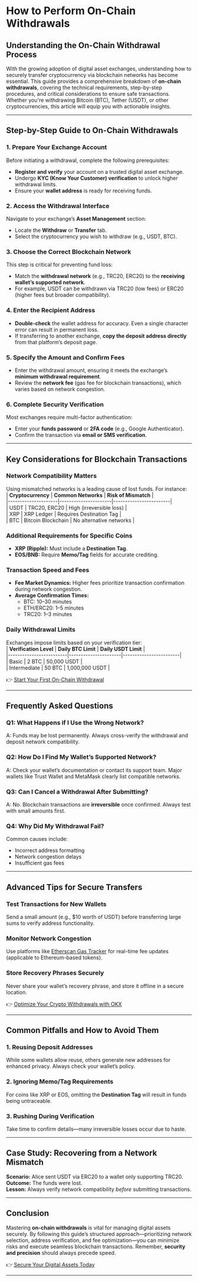 # How to Perform On-Chain Withdrawals  

## Understanding the On-Chain Withdrawal Process  

With the growing adoption of digital asset exchanges, understanding how to securely transfer cryptocurrency via blockchain networks has become essential. This guide provides a comprehensive breakdown of **on-chain withdrawals**, covering the technical requirements, step-by-step procedures, and critical considerations to ensure safe transactions. Whether you're withdrawing Bitcoin (BTC), Tether (USDT), or other cryptocurrencies, this article will equip you with actionable insights.  

---

## Step-by-Step Guide to On-Chain Withdrawals  

### 1. **Prepare Your Exchange Account**  
Before initiating a withdrawal, complete the following prerequisites:  
- **Register and verify** your account on a trusted digital asset exchange.  
- Undergo **KYC (Know Your Customer) verification** to unlock higher withdrawal limits.  
- Ensure your **wallet address** is ready for receiving funds.  

### 2. **Access the Withdrawal Interface**  
Navigate to your exchange’s **Asset Management** section:  
- Locate the **Withdraw** or **Transfer** tab.  
- Select the cryptocurrency you wish to withdraw (e.g., USDT, BTC).  

### 3. **Choose the Correct Blockchain Network**  
This step is critical for preventing fund loss:  
- Match the **withdrawal network** (e.g., TRC20, ERC20) to the **receiving wallet’s supported network**.  
- For example, USDT can be withdrawn via TRC20 (low fees) or ERC20 (higher fees but broader compatibility).  

### 4. **Enter the Recipient Address**  
- **Double-check** the wallet address for accuracy. Even a single character error can result in permanent loss.  
- If transferring to another exchange, **copy the deposit address directly** from that platform’s deposit page.  

### 5. **Specify the Amount and Confirm Fees**  
- Enter the withdrawal amount, ensuring it meets the exchange’s **minimum withdrawal requirement**.  
- Review the **network fee** (gas fee for blockchain transactions), which varies based on network congestion.  

### 6. **Complete Security Verification**  
Most exchanges require multi-factor authentication:  
- Enter your **funds password** or **2FA code** (e.g., Google Authenticator).  
- Confirm the transaction via **email or SMS verification**.  

---

## Key Considerations for Blockchain Transactions  

### Network Compatibility Matters  
Using mismatched networks is a leading cause of lost funds. For instance:  
| **Cryptocurrency** | **Common Networks** | **Risk of Mismatch** |  
|---------------------|----------------------|------------------------|  
| USDT                | TRC20, ERC20         | High (irreversible loss) |  
| XRP                 | XRP Ledger           | Requires Destination Tag |  
| BTC                 | Bitcoin Blockchain   | No alternative networks |  

### Additional Requirements for Specific Coins  
- **XRP (Ripple):** Must include a **Destination Tag**.  
- **EOS/BNB:** Require **Memo/Tag** fields for accurate crediting.  

### Transaction Speed and Fees  
- **Fee Market Dynamics:** Higher fees prioritize transaction confirmation during network congestion.  
- **Average Confirmation Times:**  
  - BTC: 10–30 minutes  
  - ETH/ERC20: 1–5 minutes  
  - TRC20: 1–3 minutes  

### Daily Withdrawal Limits  
Exchanges impose limits based on your verification tier:  
| **Verification Level** | **Daily BTC Limit** | **Daily USDT Limit** |  
|-------------------------|----------------------|------------------------|  
| Basic                   | 2 BTC                | 50,000 USDT           |  
| Intermediate            | 50 BTC               | 1,000,000 USDT        |  

👉 [Start Your First On-Chain Withdrawal](https://bit.ly/okx-bonus)  

---

## Frequently Asked Questions  

### Q1: What Happens if I Use the Wrong Network?  
A: Funds may be lost permanently. Always cross-verify the withdrawal and deposit network compatibility.  

### Q2: How Do I Find My Wallet’s Supported Network?  
A: Check your wallet’s documentation or contact its support team. Major wallets like Trust Wallet and MetaMask clearly list compatible networks.  

### Q3: Can I Cancel a Withdrawal After Submitting?  
A: No. Blockchain transactions are **irreversible** once confirmed. Always test with small amounts first.  

### Q4: Why Did My Withdrawal Fail?  
Common causes include:  
- Incorrect address formatting  
- Network congestion delays  
- Insufficient gas fees  

---

## Advanced Tips for Secure Transfers  

### Test Transactions for New Wallets  
Send a small amount (e.g., $10 worth of USDT) before transferring large sums to verify address functionality.  

### Monitor Network Congestion  
Use platforms like [Etherscan Gas Tracker](https://bit.ly/okx-bonus) for real-time fee updates (applicable to Ethereum-based tokens).  

### Store Recovery Phrases Securely  
Never share your wallet’s recovery phrase, and store it offline in a secure location.  

👉 [Optimize Your Crypto Withdrawals with OKX](https://bit.ly/okx-bonus)  

---

## Common Pitfalls and How to Avoid Them  

### 1. **Reusing Deposit Addresses**  
While some wallets allow reuse, others generate new addresses for enhanced privacy. Always check your wallet’s policy.  

### 2. **Ignoring Memo/Tag Requirements**  
For coins like XRP or EOS, omitting the **Destination Tag** will result in funds being untraceable.  

### 3. **Rushing During Verification**  
Take time to confirm details—many irreversible losses occur due to haste.  

---

## Case Study: Recovering from a Network Mismatch  

**Scenario:** Alice sent USDT via ERC20 to a wallet only supporting TRC20.  
**Outcome:** The funds were lost.  
**Lesson:** Always verify network compatibility *before* submitting transactions.  

---

## Conclusion  

Mastering **on-chain withdrawals** is vital for managing digital assets securely. By following this guide’s structured approach—prioritizing network selection, address verification, and fee optimization—you can minimize risks and execute seamless blockchain transactions. Remember, **security and precision** should always precede speed.  

👉 [Secure Your Digital Assets Today](https://bit.ly/okx-bonus)  

---  